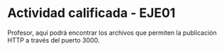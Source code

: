 # Actividad calificada - EJE01

Profesor, aquí podrá encontrar los archivos que permiten la publicación HTTP a través del puerto 3000.